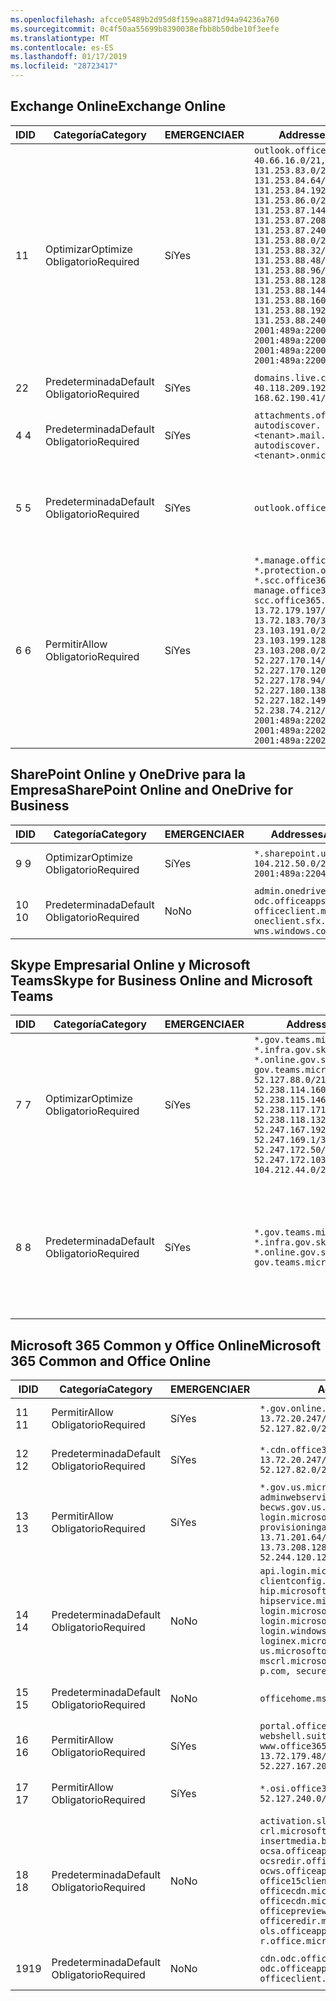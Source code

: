 ```yaml
---
ms.openlocfilehash: afcce05489b2d95d8f159ea8871d94a94236a760
ms.sourcegitcommit: 0c4f50aa55699b8390038efbb8b50dbe10f3eefe
ms.translationtype: MT
ms.contentlocale: es-ES
ms.lasthandoff: 01/17/2019
ms.locfileid: "28723417"
---
```

<!--THIS FILE IS AUTOMATICALLY GENERATED. MANUAL CHANGES WILL BE OVERWRITTEN.-->
<!--Please contact the Office 365 Endpoints team with any questions.-->
<!--USGovGCCHigh endpoints version 2019011701-->
<!--File generated 2019-01-17 11:00:17.2215-->

## <a name="exchange-online"></a><span data-ttu-id="1e2c2-101">Exchange Online</span><span class="sxs-lookup"><span data-stu-id="1e2c2-101">Exchange Online</span></span>

<span data-ttu-id="1e2c2-102">ID</span><span class="sxs-lookup"><span data-stu-id="1e2c2-102">ID</span></span> | <span data-ttu-id="1e2c2-103">Categoría</span><span class="sxs-lookup"><span data-stu-id="1e2c2-103">Category</span></span> | <span data-ttu-id="1e2c2-104">EMERGENCIA</span><span class="sxs-lookup"><span data-stu-id="1e2c2-104">ER</span></span> | <span data-ttu-id="1e2c2-105">Addresses</span><span class="sxs-lookup"><span data-stu-id="1e2c2-105">Addresses</span></span> | <span data-ttu-id="1e2c2-106">Puertos</span><span class="sxs-lookup"><span data-stu-id="1e2c2-106">Ports</span></span>
-- | -------------------- | --- | ------------------------------------------------------------------------------------------------------------------------------------------------------------------------------------------------------------------------------------------------------------------------------------------------------------------------------------------------------------------------------------------------------------------------------------------------ | -------------------------------
<span data-ttu-id="1e2c2-107">1</span><span class="sxs-lookup"><span data-stu-id="1e2c2-107">1</span></span> | <span data-ttu-id="1e2c2-108">Optimizar</span><span class="sxs-lookup"><span data-stu-id="1e2c2-108">Optimize</span></span><BR><span data-ttu-id="1e2c2-109">Obligatorio</span><span class="sxs-lookup"><span data-stu-id="1e2c2-109">Required</span></span> | <span data-ttu-id="1e2c2-110">Sí</span><span class="sxs-lookup"><span data-stu-id="1e2c2-110">Yes</span></span> | `outlook.office365.us`<BR>`40.66.16.0/21, 131.253.83.0/26, 131.253.84.64/26, 131.253.84.192/26, 131.253.86.0/24, 131.253.87.144/28, 131.253.87.208/28, 131.253.87.240/28, 131.253.88.0/28, 131.253.88.32/28, 131.253.88.48/28, 131.253.88.96/28, 131.253.88.128/28, 131.253.88.144/28, 131.253.88.160/28, 131.253.88.192/28, 131.253.88.240/28, 2001:489a:2200:28::/62, 2001:489a:2200:3c::/62, 2001:489a:2200:44::/62, 2001:489a:2200:400::/56` | <span data-ttu-id="1e2c2-111">**TCP:** 443, 80</span><span class="sxs-lookup"><span data-stu-id="1e2c2-111">**TCP:** 443, 80</span></span>
<span data-ttu-id="1e2c2-112">2</span><span class="sxs-lookup"><span data-stu-id="1e2c2-112">2</span></span> | <span data-ttu-id="1e2c2-113">Predeterminada</span><span class="sxs-lookup"><span data-stu-id="1e2c2-113">Default</span></span><BR><span data-ttu-id="1e2c2-114">Obligatorio</span><span class="sxs-lookup"><span data-stu-id="1e2c2-114">Required</span></span> | <span data-ttu-id="1e2c2-115">Sí</span><span class="sxs-lookup"><span data-stu-id="1e2c2-115">Yes</span></span> | `domains.live.com`<BR>`40.118.209.192/32, 168.62.190.41/32` | <span data-ttu-id="1e2c2-116">**TCP:** 443, 80</span><span class="sxs-lookup"><span data-stu-id="1e2c2-116">**TCP:** 443, 80</span></span>
<span data-ttu-id="1e2c2-117">4 </span><span class="sxs-lookup"><span data-stu-id="1e2c2-117">4</span></span> | <span data-ttu-id="1e2c2-118">Predeterminada</span><span class="sxs-lookup"><span data-stu-id="1e2c2-118">Default</span></span><BR><span data-ttu-id="1e2c2-119">Obligatorio</span><span class="sxs-lookup"><span data-stu-id="1e2c2-119">Required</span></span> | <span data-ttu-id="1e2c2-120">Sí</span><span class="sxs-lookup"><span data-stu-id="1e2c2-120">Yes</span></span> | `attachments.office365-net.us, autodiscover.<tenant>.mail.onmicrosoft.com, autodiscover.<tenant>.onmicrosoft.com` | <span data-ttu-id="1e2c2-121">**TCP:** 443, 80</span><span class="sxs-lookup"><span data-stu-id="1e2c2-121">**TCP:** 443, 80</span></span>
<span data-ttu-id="1e2c2-122">5 </span><span class="sxs-lookup"><span data-stu-id="1e2c2-122">5</span></span> | <span data-ttu-id="1e2c2-123">Predeterminada</span><span class="sxs-lookup"><span data-stu-id="1e2c2-123">Default</span></span><BR><span data-ttu-id="1e2c2-124">Obligatorio</span><span class="sxs-lookup"><span data-stu-id="1e2c2-124">Required</span></span> | <span data-ttu-id="1e2c2-125">Sí</span><span class="sxs-lookup"><span data-stu-id="1e2c2-125">Yes</span></span> | `outlook.office365.us` | <span data-ttu-id="1e2c2-126">**TCP:** 143, 25, 587, 993, 995</span><span class="sxs-lookup"><span data-stu-id="1e2c2-126">**TCP:** 143, 25, 587, 993, 995</span></span>
<span data-ttu-id="1e2c2-127">6 </span><span class="sxs-lookup"><span data-stu-id="1e2c2-127">6</span></span> | <span data-ttu-id="1e2c2-128">Permitir</span><span class="sxs-lookup"><span data-stu-id="1e2c2-128">Allow</span></span><BR><span data-ttu-id="1e2c2-129">Obligatorio</span><span class="sxs-lookup"><span data-stu-id="1e2c2-129">Required</span></span> | <span data-ttu-id="1e2c2-130">Sí</span><span class="sxs-lookup"><span data-stu-id="1e2c2-130">Yes</span></span> | `*.manage.office365.us, *.protection.office365.us, *.scc.office365.us, manage.office365.us, scc.office365.us`<BR>`13.72.179.197/32, 13.72.183.70/32, 23.103.191.0/24, 23.103.199.128/25, 23.103.208.0/22, 52.227.170.14/32, 52.227.170.120/32, 52.227.178.94/32, 52.227.180.138/32, 52.227.182.149/32, 52.238.74.212/32, 2001:489a:2202:4::/62, 2001:489a:2202:c::/62, 2001:489a:2202:2000::/63` | <span data-ttu-id="1e2c2-131">**TCP:** 25, 443</span><span class="sxs-lookup"><span data-stu-id="1e2c2-131">**TCP:** 25, 443</span></span>

## <a name="sharepoint-online-and-onedrive-for-business"></a><span data-ttu-id="1e2c2-132">SharePoint Online y OneDrive para la Empresa</span><span class="sxs-lookup"><span data-stu-id="1e2c2-132">SharePoint Online and OneDrive for Business</span></span>

<span data-ttu-id="1e2c2-133">ID</span><span class="sxs-lookup"><span data-stu-id="1e2c2-133">ID</span></span> | <span data-ttu-id="1e2c2-134">Categoría</span><span class="sxs-lookup"><span data-stu-id="1e2c2-134">Category</span></span> | <span data-ttu-id="1e2c2-135">EMERGENCIA</span><span class="sxs-lookup"><span data-stu-id="1e2c2-135">ER</span></span> | <span data-ttu-id="1e2c2-136">Addresses</span><span class="sxs-lookup"><span data-stu-id="1e2c2-136">Addresses</span></span> | <span data-ttu-id="1e2c2-137">Puertos</span><span class="sxs-lookup"><span data-stu-id="1e2c2-137">Ports</span></span>
-- | -------------------- | --- | ----------------------------------------------------------------------------------------------------------- | ----------------
<span data-ttu-id="1e2c2-138">9 </span><span class="sxs-lookup"><span data-stu-id="1e2c2-138">9</span></span> | <span data-ttu-id="1e2c2-139">Optimizar</span><span class="sxs-lookup"><span data-stu-id="1e2c2-139">Optimize</span></span><BR><span data-ttu-id="1e2c2-140">Obligatorio</span><span class="sxs-lookup"><span data-stu-id="1e2c2-140">Required</span></span> | <span data-ttu-id="1e2c2-141">Sí</span><span class="sxs-lookup"><span data-stu-id="1e2c2-141">Yes</span></span> | `*.sharepoint.us`<BR>`104.212.50.0/23, 2001:489a:2204:2::/63` | <span data-ttu-id="1e2c2-142">**TCP:** 443, 80</span><span class="sxs-lookup"><span data-stu-id="1e2c2-142">**TCP:** 443, 80</span></span>
<span data-ttu-id="1e2c2-143">10  </span><span class="sxs-lookup"><span data-stu-id="1e2c2-143">10</span></span> | <span data-ttu-id="1e2c2-144">Predeterminada</span><span class="sxs-lookup"><span data-stu-id="1e2c2-144">Default</span></span><BR><span data-ttu-id="1e2c2-145">Obligatorio</span><span class="sxs-lookup"><span data-stu-id="1e2c2-145">Required</span></span> | <span data-ttu-id="1e2c2-146">No</span><span class="sxs-lookup"><span data-stu-id="1e2c2-146">No</span></span> | `admin.onedrive.us, odc.officeapps.live.com, officeclient.microsoft.com, oneclient.sfx.ms, wns.windows.com` | <span data-ttu-id="1e2c2-147">**TCP:** 443, 80</span><span class="sxs-lookup"><span data-stu-id="1e2c2-147">**TCP:** 443, 80</span></span>

## <a name="skype-for-business-online-and-microsoft-teams"></a><span data-ttu-id="1e2c2-148">Skype Empresarial Online y Microsoft Teams</span><span class="sxs-lookup"><span data-stu-id="1e2c2-148">Skype for Business Online and Microsoft Teams</span></span>

<span data-ttu-id="1e2c2-149">ID</span><span class="sxs-lookup"><span data-stu-id="1e2c2-149">ID</span></span> | <span data-ttu-id="1e2c2-150">Categoría</span><span class="sxs-lookup"><span data-stu-id="1e2c2-150">Category</span></span> | <span data-ttu-id="1e2c2-151">EMERGENCIA</span><span class="sxs-lookup"><span data-stu-id="1e2c2-151">ER</span></span> | <span data-ttu-id="1e2c2-152">Addresses</span><span class="sxs-lookup"><span data-stu-id="1e2c2-152">Addresses</span></span> | <span data-ttu-id="1e2c2-153">Puertos</span><span class="sxs-lookup"><span data-stu-id="1e2c2-153">Ports</span></span>
-- | -------------------- | --- | --------------------------------------------------------------------------------------------------------------------------------------------------------------------------------------------------------------------------------------------------------------------------------------------------------------------------------- | --------------------------------------------------
<span data-ttu-id="1e2c2-154">7 </span><span class="sxs-lookup"><span data-stu-id="1e2c2-154">7</span></span> | <span data-ttu-id="1e2c2-155">Optimizar</span><span class="sxs-lookup"><span data-stu-id="1e2c2-155">Optimize</span></span><BR><span data-ttu-id="1e2c2-156">Obligatorio</span><span class="sxs-lookup"><span data-stu-id="1e2c2-156">Required</span></span> | <span data-ttu-id="1e2c2-157">Sí</span><span class="sxs-lookup"><span data-stu-id="1e2c2-157">Yes</span></span> | `*.gov.teams.microsoft.us, *.infra.gov.skypeforbusiness.us, *.online.gov.skypeforbusiness.us, gov.teams.microsoft.us`<BR>`52.127.88.0/21, 52.238.114.160/32, 52.238.115.146/32, 52.238.117.171/32, 52.238.118.132/32, 52.247.167.192/32, 52.247.169.1/32, 52.247.172.50/32, 52.247.172.103/32, 104.212.44.0/22, 195.134.228.0/22` | <span data-ttu-id="1e2c2-158">**TCP:** 443, 80</span><span class="sxs-lookup"><span data-stu-id="1e2c2-158">**TCP:** 443, 80</span></span><BR><span data-ttu-id="1e2c2-159">**UDP:** 3478</span><span class="sxs-lookup"><span data-stu-id="1e2c2-159">**UDP:** 3478</span></span>
<span data-ttu-id="1e2c2-160">8 </span><span class="sxs-lookup"><span data-stu-id="1e2c2-160">8</span></span> | <span data-ttu-id="1e2c2-161">Predeterminada</span><span class="sxs-lookup"><span data-stu-id="1e2c2-161">Default</span></span><BR><span data-ttu-id="1e2c2-162">Obligatorio</span><span class="sxs-lookup"><span data-stu-id="1e2c2-162">Required</span></span> | <span data-ttu-id="1e2c2-163">Sí</span><span class="sxs-lookup"><span data-stu-id="1e2c2-163">Yes</span></span> | `*.gov.teams.microsoft.us, *.infra.gov.skypeforbusiness.us, *.online.gov.skypeforbusiness.us, gov.teams.microsoft.us` | <span data-ttu-id="1e2c2-164">**TCP:** 5061, 50000-59999</span><span class="sxs-lookup"><span data-stu-id="1e2c2-164">**TCP:** 5061, 50000-59999</span></span><BR><span data-ttu-id="1e2c2-165">**UDP:** 50000-59999</span><span class="sxs-lookup"><span data-stu-id="1e2c2-165">**UDP:** 50000-59999</span></span>

## <a name="microsoft-365-common-and-office-online"></a><span data-ttu-id="1e2c2-166">Microsoft 365 Common y Office Online</span><span class="sxs-lookup"><span data-stu-id="1e2c2-166">Microsoft 365 Common and Office Online</span></span>

<span data-ttu-id="1e2c2-167">ID</span><span class="sxs-lookup"><span data-stu-id="1e2c2-167">ID</span></span> | <span data-ttu-id="1e2c2-168">Categoría</span><span class="sxs-lookup"><span data-stu-id="1e2c2-168">Category</span></span> | <span data-ttu-id="1e2c2-169">EMERGENCIA</span><span class="sxs-lookup"><span data-stu-id="1e2c2-169">ER</span></span> | <span data-ttu-id="1e2c2-170">Addresses</span><span class="sxs-lookup"><span data-stu-id="1e2c2-170">Addresses</span></span> | <span data-ttu-id="1e2c2-171">Puertos</span><span class="sxs-lookup"><span data-stu-id="1e2c2-171">Ports</span></span>
-- | ------------------- | --- | ---------------------------------------------------------------------------------------------------------------------------------------------------------------------------------------------------------------------------------------------------------------------------------------------------------------------------------------------------------------------------------------------- | ----------------
<span data-ttu-id="1e2c2-172">11 </span><span class="sxs-lookup"><span data-stu-id="1e2c2-172">11</span></span> | <span data-ttu-id="1e2c2-173">Permitir</span><span class="sxs-lookup"><span data-stu-id="1e2c2-173">Allow</span></span><BR><span data-ttu-id="1e2c2-174">Obligatorio</span><span class="sxs-lookup"><span data-stu-id="1e2c2-174">Required</span></span> | <span data-ttu-id="1e2c2-175">Sí</span><span class="sxs-lookup"><span data-stu-id="1e2c2-175">Yes</span></span> | `*.gov.online.office365.us`<BR>`13.72.20.247/32, 13.72.185.126/32, 52.127.82.0/23` | <span data-ttu-id="1e2c2-176">**TCP:** 443</span><span class="sxs-lookup"><span data-stu-id="1e2c2-176">**TCP:** 443</span></span>
<span data-ttu-id="1e2c2-177">12 </span><span class="sxs-lookup"><span data-stu-id="1e2c2-177">12</span></span> | <span data-ttu-id="1e2c2-178">Predeterminada</span><span class="sxs-lookup"><span data-stu-id="1e2c2-178">Default</span></span><BR><span data-ttu-id="1e2c2-179">Obligatorio</span><span class="sxs-lookup"><span data-stu-id="1e2c2-179">Required</span></span> | <span data-ttu-id="1e2c2-180">Sí</span><span class="sxs-lookup"><span data-stu-id="1e2c2-180">Yes</span></span> | `*.cdn.office365.us`<BR>`13.72.20.247/32, 13.72.185.126/32, 52.127.82.0/23` | <span data-ttu-id="1e2c2-181">**TCP:** 443</span><span class="sxs-lookup"><span data-stu-id="1e2c2-181">**TCP:** 443</span></span>
<span data-ttu-id="1e2c2-182">13 </span><span class="sxs-lookup"><span data-stu-id="1e2c2-182">13</span></span> | <span data-ttu-id="1e2c2-183">Permitir</span><span class="sxs-lookup"><span data-stu-id="1e2c2-183">Allow</span></span><BR><span data-ttu-id="1e2c2-184">Obligatorio</span><span class="sxs-lookup"><span data-stu-id="1e2c2-184">Required</span></span> | <span data-ttu-id="1e2c2-185">Sí</span><span class="sxs-lookup"><span data-stu-id="1e2c2-185">Yes</span></span> | `*.gov.us.microsoftonline.com, adminwebservice.gov.us.microsoftonline.com, becws.gov.us.microsoftonline.com, login.microsoftonline.us, provisioningapi.gov.us.microsoftonline.com`<BR>`13.71.201.64/26, 13.73.64.64/26, 13.73.208.128/25, 52.126.194.0/23, 52.244.120.128/25, 131.253.120.0/24` | <span data-ttu-id="1e2c2-186">**TCP:** 443</span><span class="sxs-lookup"><span data-stu-id="1e2c2-186">**TCP:** 443</span></span>
<span data-ttu-id="1e2c2-187">14 </span><span class="sxs-lookup"><span data-stu-id="1e2c2-187">14</span></span> | <span data-ttu-id="1e2c2-188">Predeterminada</span><span class="sxs-lookup"><span data-stu-id="1e2c2-188">Default</span></span><BR><span data-ttu-id="1e2c2-189">Obligatorio</span><span class="sxs-lookup"><span data-stu-id="1e2c2-189">Required</span></span> | <span data-ttu-id="1e2c2-190">No</span><span class="sxs-lookup"><span data-stu-id="1e2c2-190">No</span></span> | `api.login.microsoftonline.com, clientconfig.microsoftonline-p.net, hip.microsoftonline-p.net, hipservice.microsoftonline.com, login.microsoftonline.com, login.microsoftonline-p.com, login.windows.net, loginex.microsoftonline.com, login-us.microsoftonline.com, mscrl.microsoft.com, nexus.microsoftonline-p.com, secure.aadcdn.microsoftonline-p.com` | <span data-ttu-id="1e2c2-191">**TCP:** 443</span><span class="sxs-lookup"><span data-stu-id="1e2c2-191">**TCP:** 443</span></span>
<span data-ttu-id="1e2c2-192">15 </span><span class="sxs-lookup"><span data-stu-id="1e2c2-192">15</span></span> | <span data-ttu-id="1e2c2-193">Predeterminada</span><span class="sxs-lookup"><span data-stu-id="1e2c2-193">Default</span></span><BR><span data-ttu-id="1e2c2-194">Obligatorio</span><span class="sxs-lookup"><span data-stu-id="1e2c2-194">Required</span></span> | <span data-ttu-id="1e2c2-195">No</span><span class="sxs-lookup"><span data-stu-id="1e2c2-195">No</span></span> | `officehome.msocdn.us, prod.msocdn.us` | <span data-ttu-id="1e2c2-196">**TCP:** 443, 80</span><span class="sxs-lookup"><span data-stu-id="1e2c2-196">**TCP:** 443, 80</span></span>
<span data-ttu-id="1e2c2-197">16 </span><span class="sxs-lookup"><span data-stu-id="1e2c2-197">16</span></span> | <span data-ttu-id="1e2c2-198">Permitir</span><span class="sxs-lookup"><span data-stu-id="1e2c2-198">Allow</span></span><BR><span data-ttu-id="1e2c2-199">Obligatorio</span><span class="sxs-lookup"><span data-stu-id="1e2c2-199">Required</span></span> | <span data-ttu-id="1e2c2-200">Sí</span><span class="sxs-lookup"><span data-stu-id="1e2c2-200">Yes</span></span> | `portal.office365.us, webshell.suite.office365.us, www.office365.us`<BR>`13.72.179.48/32, 13.72.188.8/32, 52.227.167.206/32, 52.227.170.242/32` | <span data-ttu-id="1e2c2-201">**TCP:** 443, 80</span><span class="sxs-lookup"><span data-stu-id="1e2c2-201">**TCP:** 443, 80</span></span>
<span data-ttu-id="1e2c2-202">17 </span><span class="sxs-lookup"><span data-stu-id="1e2c2-202">17</span></span> | <span data-ttu-id="1e2c2-203">Permitir</span><span class="sxs-lookup"><span data-stu-id="1e2c2-203">Allow</span></span><BR><span data-ttu-id="1e2c2-204">Obligatorio</span><span class="sxs-lookup"><span data-stu-id="1e2c2-204">Required</span></span> | <span data-ttu-id="1e2c2-205">Sí</span><span class="sxs-lookup"><span data-stu-id="1e2c2-205">Yes</span></span> | `*.osi.office365.us`<BR>`52.127.240.0/21` | <span data-ttu-id="1e2c2-206">**TCP:** 443</span><span class="sxs-lookup"><span data-stu-id="1e2c2-206">**TCP:** 443</span></span>
<span data-ttu-id="1e2c2-207">18 </span><span class="sxs-lookup"><span data-stu-id="1e2c2-207">18</span></span> | <span data-ttu-id="1e2c2-208">Predeterminada</span><span class="sxs-lookup"><span data-stu-id="1e2c2-208">Default</span></span><BR><span data-ttu-id="1e2c2-209">Obligatorio</span><span class="sxs-lookup"><span data-stu-id="1e2c2-209">Required</span></span> | <span data-ttu-id="1e2c2-210">No</span><span class="sxs-lookup"><span data-stu-id="1e2c2-210">No</span></span> | `activation.sls.microsoft.com, crl.microsoft.com, go.microsoft.com, insertmedia.bing.office.net, ocsa.officeapps.live.com, ocsredir.officeapps.live.com, ocws.officeapps.live.com, office15client.microsoft.com, officecdn.microsoft.com, officecdn.microsoft.com.edgesuite.net, officepreviewredir.microsoft.com, officeredir.microsoft.com, ols.officeapps.live.com, r.office.microsoft.com` | <span data-ttu-id="1e2c2-211">**TCP:** 443, 80</span><span class="sxs-lookup"><span data-stu-id="1e2c2-211">**TCP:** 443, 80</span></span>
<span data-ttu-id="1e2c2-212">19</span><span class="sxs-lookup"><span data-stu-id="1e2c2-212">19</span></span> | <span data-ttu-id="1e2c2-213">Predeterminada</span><span class="sxs-lookup"><span data-stu-id="1e2c2-213">Default</span></span><BR><span data-ttu-id="1e2c2-214">Obligatorio</span><span class="sxs-lookup"><span data-stu-id="1e2c2-214">Required</span></span> | <span data-ttu-id="1e2c2-215">No</span><span class="sxs-lookup"><span data-stu-id="1e2c2-215">No</span></span> | `cdn.odc.officeapps.live.com, odc.officeapps.live.com, officeclient.microsoft.com` | <span data-ttu-id="1e2c2-216">**TCP:** 443, 80</span><span class="sxs-lookup"><span data-stu-id="1e2c2-216">**TCP:** 443, 80</span></span>
